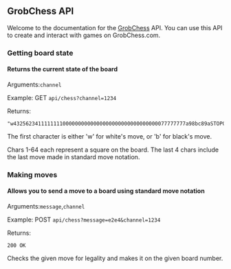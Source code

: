 ## GrobChess API

Welcome to the documentation for the [GrobChess](https://github.com/IsaacThoman/GrobChess) API. You can use this API to create and interact with games on GrobChess.com.


### Getting board state
#### Returns the current state of the board

Arguments:`channel`

Example: GET `api/chess?channel=1234`

Returns:
```
"w43256234111111110000000000000000000000000000000077777777a98bc89aSTOP0000"
```

The first character is either 'w' for white's move, or 'b' for black's move. 

Chars 1-64 each represent a square on the board. The last 4 chars include the last move made in standard move notation.

### Making moves
#### Allows you to send a move to a board using standard move notation

Arguments:`message`,`channel`

Example: POST `api/chess?message=e2e4&channel=1234`

Returns:
```
200 OK
```

Checks the given move for legality and makes it on the given board number.
